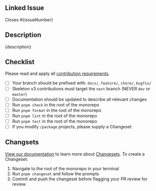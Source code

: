 ## Linked Issue

Closes #{issueNumber}

## Description

{description}

## Checklist

Please read and apply all [contribution requirements](https://next.skeleton.dev/docs/resources/contribute).

- [ ] Your branch should be prefixed with: `docs/`, `feature/`, `chore/`, `bugfix/`
- [ ] Skeleton v3 contributions must target the `next` branch (NEVER `dev` or `master`)
- [ ] Documentation should be updated to describe all relevant changes
- [ ] Run `pnpm check` in the root of the monorepo
- [ ] Run `pnpm format` in the root of the monorepo
- [ ] Run `pnpm lint` in the root of the monorepo
- [ ] Run `pnpm test` in the root of the monorepo
- [ ] If you modify `/package` projects, please supply a Changeset

## Changsets

[View our documentation](http://localhost:4321/docs/resources/contribute/get-started#changesets) to learn more about [Changesets](https://github.com/changesets/changesets). To create a Changeset:

1. Navigate to the root of the monorepo in your terminal
2. Run `pnpm changeset` and follow the prompts
3. Commit and push the changeset before flagging your PR review for review.
